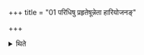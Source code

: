 +++
title = "01 परिधिषु प्रहृतेषून्नेता हारियोजनङ्"

+++

<details><summary>थिते</summary>

परिधिषु प्रहृतेषून्नेता हारियोजनं गृह्णाति १
</details>
